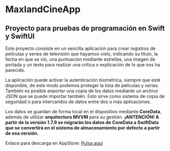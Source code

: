 # MaxlandCineApp
## Proyecto para pruebas de programación en Swift y SwiftUI

Este proyecto consiste en un sencilla aplicación para crear registros de películas y series de televisión que hayamos visto, indicando su título, la fecha en que se vió, una puntuación mediante estrellas, una imagen de portada y un texto para realizar una crítica o explicación de lo que nos ha parecido.

La aplicación puede activar la autenticación biométrica, siempre que esté disponible, de este modo podemos proteger la lista de películas y series. 
También es posible exportar una copia de los datos mediante un archivo JSON que se puede importar también. Esto sirve como sistema de copia de seguridad o para intercambio de datos entre dos o más aplicaciones.

Los datos se guardan de forma local en el dispositivo mediante **CoreData**, además de utilizar **arquitectura MVVM** para su gestión.
**¡ANTENCIÓN! A partir de la versión 1.7.9 se migrarán los datos de CoreData a SwiftData que se convertirá en el sistema de almacenamiento por defecto a partir de esa versión.**

Enlace para descarga en AppStore:
[Pulsa aquí](https://apps.apple.com/es/app/maxland-cine/id1625050643?l=es)
